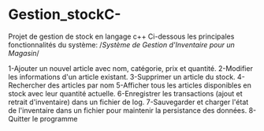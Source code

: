 # Gestion_stockC-
Projet de gestion de stock en langage c++
Ci-dessous les principales fonctionnalités du système:
/*Système de Gestion d'Inventaire pour un Magasin*/

1-Ajouter un nouvel article avec nom, catégorie, prix et quantité.
2-Modifier les informations d'un article existant.
3-Supprimer un article du stock.
4-Rechercher des articles par nom
5-Afficher tous les articles disponibles en stock avec leur quantité actuelle.
6-Enregistrer les transactions (ajout et retrait d'inventaire) dans un fichier de log.
7-Sauvegarder et charger l'état de l'inventaire dans un fichier pour maintenir la persistance
des données.
8-Quitter le programme
